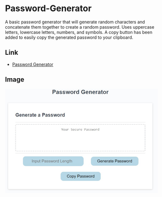 # Password-Generator

A basic password generator that will generate random characters and concatenate them together to create a random password. Uses uppercase letters, lowercase letters, numbers, and symbols. A copy button has been added to easily copy the generated password to your clipboard.

## Link

- [Password Generator](https://eelac.github.io/password-generator/)

## Image

![Screenshot](./Password%20Generator.jpg)
